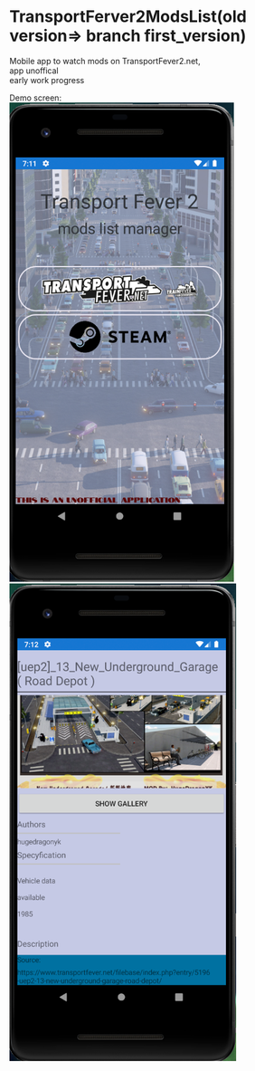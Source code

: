 # TransportFerver2ModsList(old version=> branch first_version)
 Mobile app to watch mods on TransportFever2.net, <br /> app unoffical <br/> early work progress
 
 Demo screen: <br/>
 ![Demo Screen#1](/Screen/screen1.PNG)
 ![Demo Screen#2](/Screen/screen2.PNG)
